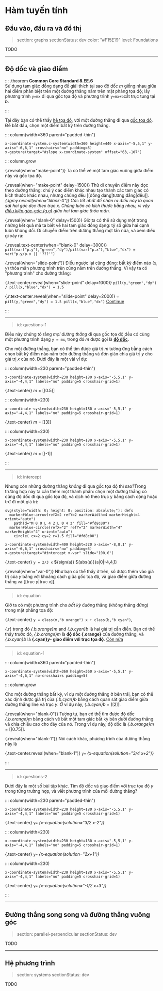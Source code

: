 # Hàm tuyến tính

## Đầu vào, đầu ra và đồ thị 

> section: graphs
> sectionStatus: dev
> color: "#F15E19"
> level: Foundations

TODO

---

## Độ dốc và giao điểm

::: .theorem
__Common Core Standard 8.EE.6__<br>
Sử dụng tam giác đồng dạng để giải thích tại sao độ dốc _m_ giống nhau giữa hai
điểm phân biệt trên một đường thẳng nằm trên mặt phẳng tọa độ; lấy phương trình 
`y=mx` đi qua gốc tọa độ và phương trình `y=mx+b`cắt trục tung tại _b_.

:::

Tại đây bạn có thể thấy [hệ tọa độ](gloss:coordinate-system), với một đường thẳng đi qua [gốc tọa độ](gloss:coordinate-system-origin). 
Để bắt đầu, chọn một điểm bất kỳ trên đường thẳng.

::: column(width=360 parent="padded-thin")

    x-coordinate-system.c-system(width=360 height=440 x-axis="-5,5,1" y-axis="-6,6,1" crosshairs="no" padding=5)
    x-gesture(target="#slope x-coordinate-system" offset="63,-107")

::: column.grow

{.reveal(when="make-point")} Ta có thể vẽ một tam giác vuông giữa điểm này
và gốc tọa độ.

{.reveal(when="make-point" delay=1500)} Thử di chuyển điểm này dọc theo đường thẳng:
chú ý các điểm khác nhau tạo thành các tam giác có kích thước khác nhau, nhưng chúng đều
[[đồng dạng|tương đẳng|đều]]. _{.lgrey.reveal(when="blank-0")} Các tốt nhất để nhận ra điều này
là quan sát hai góc dọc theo trục x. Chúng luôn có kích thước bằng nhau, 
vì vậy [điều kiện góc-góc (g.g)](gloss:triangle-aa) giữa hai tam giác thỏa mãn._

{.reveal(when="blank-0" delay=1500)} Giờ ta có thể sử dụng một trong những kết quả mà ta biết
về hai tam giác đồng dạng: tỷ số giữa hai cạnh luôn không đổi. Di chuyển điểm trên đường thẳng một lần nữa, và xem điều gì xảy ra:

{.reveal.text-center(when="blank-0" delay=3000)}
`pill(var("p.y"),"green","dy")/pill(var("p.x"),"blue","dx") = var("p.y/p.x || '???'")`

{.reveal(when="slide-point")} Điều ngược lại cũng đúng: bất kỳ điểm nào (_x_, _y_)
thỏa mãn phương trình trên cũng nằm trên đường thẳng. Vì vậy ta có "phương trình" cho đường thẳng:

{.text-center.reveal(when="slide-point" delay=1000)} `pill(y,"green","dy") / pill(x,"blue","dx") = 1.5`

{.r.text-center.reveal(when="slide-point" delay=2000)}
`⇔ pill(y,"green","dy") = 1.5 pill(x,"blue","dx")`
[Continue](btn:next)

:::

---
> id: questions-1

Điều này chứng tỏ rằng _mọi đường thẳng_ đi qua gốc tọa độ 
đều có cùng một phương trình dạng `y = mx`, trong đó _m_ được gọi là
[__độ dốc__](gloss:line-slope).

Cho một đường thẳng, bạn có thể tìm được giá trị _m_ tương ứng bằng cách chọn 
bất kỳ điểm nào nằm trên đường thẳng và đơn giản chia giá trị _y_ cho giá trị _x_ của nó.
Dưới đây là một vài ví dụ:

::: column(width=230 parent="padded-thin")

    x-coordinate-system(width=230 height=180 x-axis="-5,5,1" y-axis="-4,4,1" labels="no" padding=5 crosshair-grid=1)

{.text-center} _m_ = [[0.5]]

::: column(width=230)

    x-coordinate-system(width=230 height=180 x-axis="-5,5,1" y-axis="-4,4,1" labels="no" padding=5 crosshair-grid=1)

{.text-center} _m_ = [[3]]

::: column(width=230)

    x-coordinate-system(width=230 height=180 x-axis="-5,5,1" y-axis="-4,4,1" labels="no" padding=5 crosshair-grid=1)

{.text-center} _m_ = [[-1]]

:::

---
> id: intercept

Nhưng còn những đường thẳng _không_ đi qua gốc tọa độ thì sao?Trong trường hợp này
ta cần thêm một thành phần: chọn một đường thẳng có cùng độ dốc đi qua gốc tọa độ,
và dịch nó theo trục y bằng cách cộng hoặc trừ đi một giá trị:

    svg(style="width: 0; height: 0; position: absolute;"): defs
      marker#blue-arrow(refX=2 refY=2 markerWidth=4 markerHeight=4 orient="auto")
        path(d="M 0 0 L 4 2 L 0 4 z" fill="#fd8c00")
      marker#blue-circle(refX="2" refY="2" markerWidth="4" markerHeight="4" orient="auto")
        circle( cx=2 cy=2 r=1.5 fill="#fd8c00")

    x-coordinate-system(width=400 height=320 x-axis="-8,8,1" y-axis="-6,6,1" crosshairs="no" padding=5)
    x-gesture(target="#intercept x-var" slide="100,0")

{.text-center} `y = 2/3 x` ${sign(a)} ${abs(a)}{a|0|-4,4,1}

{.reveal(when="var-0")} Như bạn có thể thấy ở trên, số được thêm vào giá trị của 
_y_ bằng với khoảng cách giữa gốc tọa độ, và giao điểm giữa đường thẳng và [[trục _y_|trục _x_]].

---
> id: equation

Giờ ta có một phương trình cho _bất kỳ_ đường thẳng (không thẳng đứng) trong mặt phẳng tọa độ:

{.text-center} `y = class(m,"b orange") x + class(b,"b cyan")`,

{.r} trong đó _{.b.orange}m_ and _{.b.cyan}b_ là hai giá trị cần điền.
Bạn có thể thấy trước đó, _{.b.orange}m_ là __độ dốc {.orange}__ của đường thẳng, và
_{.b.cyan}b_ là __{.cyan}*y*- giao điểm với trục tọa độ__.
[Còn nữa](btn:next)

---
> id: equation-1

::: column(width=360 parent="padded-thin")

    x-coordinate-system(width=360 height=360 x-axis="-5,5,1" y-axis="-4,6,1" no-crosshairs padding=5)

::: column.grow

Cho một đường thẳng bất kỳ, ví dụ một đường thẳng ở bên trái, bạn có thể xác định được giá trị của
_{.b.cyan}b_ bằng cách quan sát giao điểm giữa đường thẳng line và trục _y_. Ở ví dụ này, _{.b.cyan}b_ = [[2]].

{.reveal(when="blank-0")} Tương tự, bạn có thể tìm được độ dốc _{.b.orange}m_ bằng cách 
vẽ bất một tam giác bất kỳ bên dưới đường thẳng và chia chiều cao cho đáy của nó. Trong ví dụ này,
độ dốc là _{.b.orange}m_ = [[0.75]].

{.reveal(when="blank-1")} Nói cách khác, phương trình của đường thẳng này là

{.text-center.reveal(when="blank-1")} `y=` _{x-equation(solution="3/4 x+2")}_

:::

---
> id: questions-2

Dưới đây là một số bài tập khác. Tìm độ dốc và giao điểm với trục tọa độ _y_
trong từng trường hợp, và viết phương trình của mỗi đường thẳng?

::: column(width=230 parent="padded-thin")

    x-coordinate-system(width=230 height=180 x-axis="-5,5,1" y-axis="-4,4,1" labels="no" padding=5 crosshair-grid=1)

{.text-center} `y=` _{x-equation(solution="3/2 x-2")}_

::: column(width=230)

    x-coordinate-system(width=230 height=180 x-axis="-5,5,1" y-axis="-4,4,1" labels="no" padding=5 crosshair-grid=1)

{.text-center} `y=` _{x-equation(solution="2x+1")}_

::: column(width=230)

    x-coordinate-system(width=230 height=180 x-axis="-5,5,1" y-axis="-4,4,1" labels="no" padding=5 crosshair-grid=1)

{.text-center} `y=` _{x-equation(solution="-1/2 x+3")}_

:::

---

## Đường thẳng song song và đường thẳng vuông góc

> section: parallel-perpendicular
> sectionStatus: dev

TODO

---

## Hệ phương trình

> section: systems
> sectionStatus: dev

TODO
